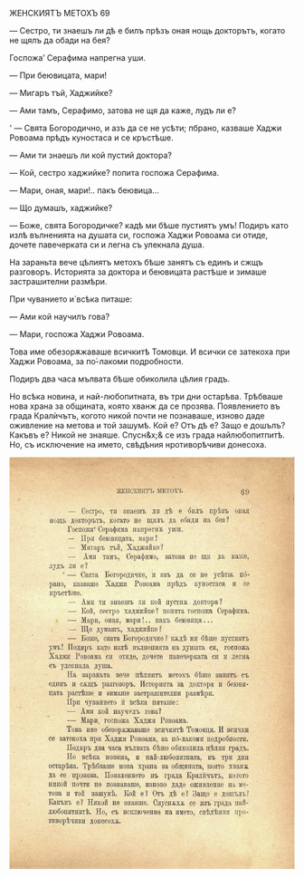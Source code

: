 ﻿ЖЕНСКИЯТЪ МЕТОХЪ	69

— Сестро, ти знаешъ ли дѣ е билъ прѣзъ оная нощь докторътъ, когато не щялъ да обади на бея?

Госпожа’ Серафима напрегна уши.

— При беювицата, мари!

— Мигаръ тъй, Хаджийке?

— Ами тамъ, Серафимо, затова не щя да каже, лудъ ли е?

' — Свята Богородично, и азъ да се не усѣти; пбрано, казваше Хаджи Ровоама прѣдъ куностаса и се кръстѣше.

— Ами ти знаешъ ли кой пустий доктора?

— Кой, сестро хаджийке? попита госпожа Серафима.

— Мари, оная, мари!.. пакъ беювица...

— Що думашъ, хаджийке?

— Боже, свята Богородичке? кадѣ ми бѣше пустиятъ умъ! Подиръ като излѣ вълненията на душата си, госпожа Хаджи Ровоама си отиде, дочете павечерката си и легна съ улекнала душа.

На зараньта вече цѣлиятъ метохъ бѣше занятъ съ единъ и сжщъ разговоръ. Историята за доктора и беювицата растѣше и зимаше застрашителни размѣри.

При чуванието и́ всѣка питаше:

— Ами кой научилъ гова?

— Мари, госпожа Хаджи Ровоама.

Това име обезорѫжаваше всичкитѣ Томовци. И всички се затекоха при Хаджи Ровоама, за по́-лакоми подробности.

Подиръ два часа мълвата бѣше обиколила цѣлия градъ.

Но всѣка новина, и най-любопитната, въ три дни остарѣва. Трѣбваше нова храна за общината, която хванж да се прозява. Появлението въ града Кралѝчътъ, когото никой почти не познаваше, изново даде оживление на метова и той зашумѣ. Кой е? Отъ дѣ е? Защо е дошълъ? Какъвъ е? Никой не знаяше. Спусн&х;& се изъ града найлюбопитпитѣ. Но, съ исключение на името, свѣдѣния нротиворѣчиви донесоха.

![original](images/082.jpg)

